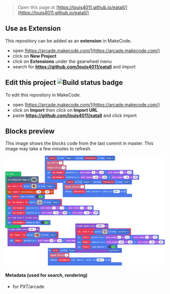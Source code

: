  


> Open this page at [https://louis4011.github.io/eatall/](https://louis4011.github.io/eatall/)

## Use as Extension

This repository can be added as an **extension** in MakeCode.

* open [https://arcade.makecode.com/](https://arcade.makecode.com/)
* click on **New Project**
* click on **Extensions** under the gearwheel menu
* search for **https://github.com/louis4011/eatall** and import

## Edit this project ![Build status badge](https://github.com/louis4011/eatall/workflows/MakeCode/badge.svg)

To edit this repository in MakeCode.

* open [https://arcade.makecode.com/](https://arcade.makecode.com/)
* click on **Import** then click on **Import URL**
* paste **https://github.com/louis4011/eatall** and click import

## Blocks preview

This image shows the blocks code from the last commit in master.
This image may take a few minutes to refresh.

![A rendered view of the blocks](https://github.com/louis4011/eatall/raw/master/.github/makecode/blocks.png)

#### Metadata (used for search, rendering)

* for PXT/arcade
<script src="https://makecode.com/gh-pages-embed.js"></script><script>makeCodeRender("{{ site.makecode.home_url }}", "{{ site.github.owner_name }}/{{ site.github.repository_name }}");</script>
